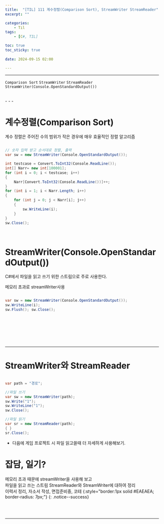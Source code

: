 ```yaml
---
title:  "[TIL] 111 계수정렬(Comparison Sort), StreamWriter StreamReader"
excerpt: ""

categories:
    - Til
tags:
    - [C#, TIL]

toc: true
toc_sticky: true
 
date: 2024-09-15 02:00

---
```

- - -

`Comparison Sort` `StreamWriter` `StreamReader`  
`StreamWriter(Console.OpenStandardOutput())`

<br>
- - - 

# 계수정렬(Comparison Sort)
계수 정렬은 주어진 수의 범위가 작은 경우에 매우 효율적인 정렬 알고리즘

<div class="notice--primary" markdown="1"> 

```c# 

// 숫자 입력 받고 순서대로 정렬, 출력
var sw = new StreamWriter(Console.OpenStandardOutput());

int testcase = Convert.ToInt32(Console.ReadLine());
int[] Narr= new int[100001];
for (int i = 0; i < testcase; i++)
{
    Narr[Convert.ToInt32(Console.ReadLine())]++;
}
for (int i = 1; i < Narr.Length; i++)
{
    for (int j = 0; j < Narr[i]; j++)
    {
        sw.WriteLine(i);
    }
}
sw.Close();

```

</div>

<br>

# StreamWriter(Console.OpenStandardOutput())
C#에서 파일을 읽고 쓰기 위한 스트림으로 주로 사용한다.  

메모리 초과로 streamWriter사용

<div class="notice--primary" markdown="1"> 

```c# 

var sw = new StreamWriter(Console.OpenStandardOutput());
sw.WriteLine(i);
sw.Flush(); sw.Close();
```

</div>

<br><br><br><br><br>
- - - 

# StreamWriter와 StreamReader

<div class="notice--primary" markdown="1"> 

```c# 

var path = "경로";

//파일 쓰기
var sw = new StreamWriter(path);
sw.Write("1");
sw.WriteLine("1");
sw.Close();

//파일 읽기
var sr = new StreamReader(path);
{ }
sr.Close();

```
- 다음에 게임 프로젝트 시 파일 읽고쓸때 더 자세하게 사용해보기.
</div>


# 잡담, 일기?
메모리 초과 때문에 streamWriter을 사용해 보고  
파일을 읽고 쓰는 스트림 StreamReader와 StreamWriter에 대하여 정리  
이력서 정리, 자소서 작성, 면접준비중, 코테
{:style="border:1px solid #EAEAEA; border-radius: 7px;"}
{: .notice--success}  

<br><br>
- - -
